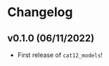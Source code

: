 # Changelog

<!--next-version-placeholder-->

## v0.1.0 (06/11/2022)

- First release of `cat12_models`!